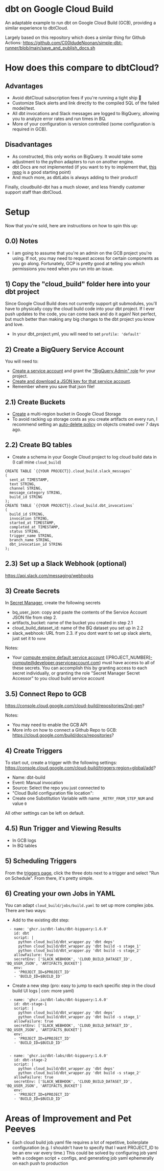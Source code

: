 # dbt on Google Cloud Build

An adaptable example to run dbt on Google Cloud Build (GCB), providing a similar experience to dbtCloud.

Largely based on this repository which does a similar thing for Github Actions:
https://github.com/C00ldudeNoonan/simple-dbt-runner/blob/main/save_and_publish_docs.sh

# How does this compare to dbtCloud?

## Advantages

- Avoid dbtCloud subscription fees if you're running a tight ship 🚢
- Customize Slack alerts and link directly to the compiled SQL of the failed model/test.
- All dbt invocations and Slack messages are logged to BigQuery, allowing you to analyze error rates and run times in BQ.
- More of your configuration is version controlled (some configuration is required in GCB).

## Disadvantages

- As constructed, this only works on BigQuery. It would take some adjustment to the python adapters to run on another engine.
- dbt Docs are not implemented (if you want to try to implement that, [this repo](https://github.com/C00ldudeNoonan/simple-dbt-runner/blob/main/save_and_publish_docs.sh) is a good starting point)
- And much more, as dbtLabs is always adding to their product!

Finally, cloudbuild-dbt has a much slower, and less friendly customer support staff than dbtCloud.

# Setup

Now that you're sold, here are instructions on how to spin this up:

## 0.0) Notes

- I am going to assume that you're an admin on the GCB project you're using. If not, you may need to request access for certain components as you go along. Fortunately, GCP is pretty good at telling you which permissions you need when you run into an issue.

## 1) Copy the "cloud_build" folder here into your dbt project

Since Google Cloud Build does not currently support git submodules, you'll have to physically copy the cloud build code into your dbt project. If I ever push updates to the code, you can come back and do it again! Not perfect, but much better than making any big changes to the dbt project you know and love.

- In your dbt_project.yml, you will need to set `profile: 'default'`

## 2) Create a BigQuery Service Account

You will need to:
- [Create a service account](https://cloud.google.com/iam/docs/service-accounts-create) and grant the ["BigQuery Admin" role](https://cloud.google.com/bigquery/docs/access-control#bigquery.admin) for your project.
- [Create and download a JSON key for that service account](https://cloud.google.com/iam/docs/keys-create-delete#iam-service-account-keys-create-console).
- Remember where you save that json file!

## 2.1) Create Buckets

- [Create](https://console.cloud.google.com/storage/create-bucket?) a multi-region bucket in Google Cloud Storage
- To avoid racking up storage costs as you create artifacts on every run, I recommend setting an [auto-delete policy](https://cloud.google.com/storage/docs/lifecycle?_gl=1*12fwgar*_ga*MTQyNzEyMjk3MC4xNzE1MTMyMTU2*_ga_WH2QY8WWF5*MTczMTcxMTU3Ny4xMi4xLjE3MzE3MTE1OTguMzkuMC4w#actions) on objects created over 7 days ago.

## 2.2) Create BQ tables

- Create a schema in your Google Cloud project to log cloud build data in (I call mine `cloud_build`) 

```
CREATE TABLE `{{YOUR PROJECT}}.cloud_build.slack_messages`
(
  sent_at TIMESTAMP,
  text STRING,
  channel STRING,
  message_category STRING,
  build_id STRING
);
CREATE TABLE `{{YOUR PROJECT}}.cloud_build.dbt_invocations`
(
  build_id STRING,
  invocation STRING,
  started_at TIMESTAMP,
  completed_at TIMESTAMP,
  status STRING,
  trigger_name STRING,
  branch_name STRING,
  dbt_invocation_id STRING
);
```

## 2.3) Set up a Slack Webhook (optional)

https://api.slack.com/messaging/webhooks

## 3) Create Secrets

In [Secret Manager](https://console.cloud.google.com/security/secret-manager?), create the following secrets

- bq_user_json: copy and paste the contents of the Service Account JSON file from step 2.
- artifacts_bucket: name of the bucket you created in step 2.1
- cloud_build_dataset_id: name of the BQ dataset you set up in 2.2
- slack_webhook: URL from 2.3. if you dont want to set up slack alerts, just set it to `none`

Notes:
- Your [compute engine default service account](https://cloud.google.com/build/docs/cloud-build-service-account) ([PROJECT_NUMBER]-compute@developer.gserviceaccount.com) must have access to all of these secrets. You can accomplish this by granting access to each secret individually, or granting the role "Secret Manager Secret Accessor" to you cloud build service account

## 3.5) Connect Repo to GCB

https://console.cloud.google.com/cloud-build/repositories/2nd-gen?

Notes:
- You may need to enable the GCB API
- More info on how to connect a Github Repo to GCB:
https://cloud.google.com/build/docs/repositories?

## 4) Create Triggers

To start out, create a trigger with the following settings:
https://console.cloud.google.com/cloud-build/triggers;region=global/add?

- Name: dbt-build
- Event: Manual invocation
- Source: Select the repo you just connected to
- "Cloud Build configuration file location": 
- Create one Substitution Variable with name `_RETRY_FROM_STEP_NUM` and value `0`

All other settings can be left on default.

## 4.5) Run Trigger and Viewing Results
- In GCB logs
- In BQ tables

## 5) Scheduling Triggers

From the [triggers page](https://console.cloud.google.com/cloud-build/triggers), click the three dots next to a trigger and select "Run on Schedule". From there, it's pretty simple.

## 6) Creating your own Jobs in YAML

You can adapt `cloud_build/jobs/build.yaml` to set up more complex jobs. There are two ways:

- Add to the existing dbt step:

```
  - name: 'ghcr.io/dbt-labs/dbt-bigquery:1.6.0'
    id: dbt
    script: |
      python cloud_build/dbt_wrapper.py 'dbt deps'
      python cloud_build/dbt_wrapper.py 'dbt build -s stage_1'
      python cloud_build/dbt_wrapper.py 'dbt build -s stage_2'
    allowFailure: true
    secretEnv: ['SLACK_WEBHOOK', 'CLOUD_BUILD_DATASET_ID', 'BQ_USER_JSON', 'ARTIFACTS_BUCKET']
    env:
    - 'PROJECT_ID=$PROJECT_ID'
    - 'BUILD_ID=$BUILD_ID'
```

- Create a new step (pro: easy to jump to each specific step in the cloud build UI logs | con: more yaml)


```
  - name: 'ghcr.io/dbt-labs/dbt-bigquery:1.6.0'
    id: dbt-stage-1
    script: |
      python cloud_build/dbt_wrapper.py 'dbt deps'
      python cloud_build/dbt_wrapper.py 'dbt build -s stage_1'
    allowFailure: true
    secretEnv: ['SLACK_WEBHOOK', 'CLOUD_BUILD_DATASET_ID', 'BQ_USER_JSON', 'ARTIFACTS_BUCKET']
    env:
    - 'PROJECT_ID=$PROJECT_ID'
    - 'BUILD_ID=$BUILD_ID'


  - name: 'ghcr.io/dbt-labs/dbt-bigquery:1.6.0'
    id: dbt-stage-2
    script: |
      python cloud_build/dbt_wrapper.py 'dbt deps'
      python cloud_build/dbt_wrapper.py 'dbt build -s stage_2'
    allowFailure: true
    secretEnv: ['SLACK_WEBHOOK', 'CLOUD_BUILD_DATASET_ID', 'BQ_USER_JSON', 'ARTIFACTS_BUCKET']
    env:
    - 'PROJECT_ID=$PROJECT_ID'
    - 'BUILD_ID=$BUILD_ID'
```

# Areas of Improvement and Pet Peeves

- Each cloud build job.yaml file requires a lot of repetitive, boilerplate configuration (e.g. I shouldn't have to specify that I want PROJECT_ID to be an env var every time.) This could be solved by configuring job yaml with a codegen script + configs, and generating job yaml ephemerally on each push to production
